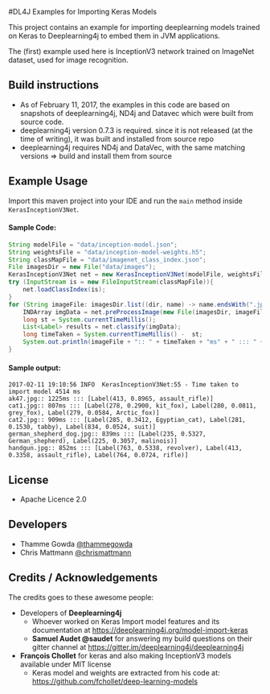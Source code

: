 #DL4J Examples for Importing Keras Models

This project contains an example for importing deeplearning models trained on Keras to Deeplearning4j to embed them in JVM applications.

The (first) example used here is InceptionV3 network trained on ImageNet dataset, used for image recognition.
 
 
## Build instructions
+ As of February 11, 2017, the examples in this code are based on snapshots of deeplearning4j, ND4j and Datavec which 
  were built from source code.
+ deeplearning4j version  0.7.3 is required. since it is not released (at the time of writing), it was built and installed from source repo
+ deeplearning4j requires ND4j and DataVec, with the same matching versions => build and install them from source


## Example Usage
Import this maven project into your IDE and run the `main` method inside `KerasInceptionV3Net`.
 
#### Sample Code:
```java
String modelFile = "data/inception-model.json";
String weightsFile = "data/inception-model-weights.h5";
String classMapFile = "data/imagenet_class_index.json";
File imagesDir = new File("data/images");
KerasInceptionV3Net net = new KerasInceptionV3Net(modelFile, weightsFile);
try (InputStream is = new FileInputStream(classMapFile)){
    net.loadClassIndex(is);
}
for (String imageFile: imagesDir.list((dir, name) -> name.endsWith(".jpg"))) {
    INDArray imgData = net.preProcessImage(new File(imagesDir, imageFile).getPath());
    long st = System.currentTimeMillis();
    List<Label> results = net.classify(imgData);
    long timeTaken = System.currentTimeMillis() -  st;
    System.out.println(imageFile + ":: " + timeTaken + "ms" + " ::: " + results);
}
```

#### Sample output:
```
2017-02-11 19:10:56 INFO  KerasInceptionV3Net:55 - Time taken to import model 4514 ms
ak47.jpg:: 1225ms ::: [Label(413, 0.8965, assault_rifle)]
cat1.jpg:: 807ms ::: [Label(278, 0.2900, kit_fox), Label(280, 0.0811, grey_fox), Label(279, 0.0584, Arctic_fox)]
cat2.jpg:: 909ms ::: [Label(285, 0.3412, Egyptian_cat), Label(281, 0.1530, tabby), Label(834, 0.0524, suit)]
german_shepherd_dog.jpg:: 839ms ::: [Label(235, 0.5327, German_shepherd), Label(225, 0.3057, malinois)]
handgun.jpg:: 852ms ::: [Label(763, 0.5338, revolver), Label(413, 0.3358, assault_rifle), Label(764, 0.0724, rifle)]
```



## License
   + Apache Licence 2.0

## Developers
+ Thamme Gowda [@thammegowda](http://twitter.com/thammegowda)
+ Chris Mattmann [@chrismattmann](http://twitter.com/chrismattmann)


## Credits / Acknowledgements

The credits goes to these awesome people:

+ Developers of **Deeplearning4j**
  + Whoever worked on Keras Import model features and its documentation at https://deeplearning4j.org/model-import-keras 
  + **Samuel Audet @saudet** for answering my build questions on their gitter channel at https://gitter.im/deeplearning4j/deeplearning4j
+ **François Chollet** for keras and also making InceptionV3 models available under MIT license
   + Keras model and weights are extracted from his code at: https://github.com/fchollet/deep-learning-models
 